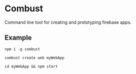 # Combust
Command line tool for creating and prototyping firebase apps.

## Example
`npm i -g combust`

`combust create web myWebApp`

`cd myWebApp && npm start`

